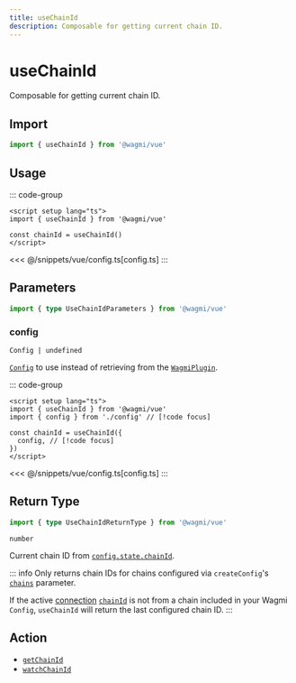 ```yaml
---
title: useChainId
description: Composable for getting current chain ID.
---
```


# useChainId

Composable for getting current chain ID.

## Import

```ts
import { useChainId } from '@wagmi/vue'
```

## Usage

::: code-group
```vue [index.vue]
<script setup lang="ts">
import { useChainId } from '@wagmi/vue'

const chainId = useChainId()
</script>
```
<<< @/snippets/vue/config.ts[config.ts]
:::

## Parameters

```ts
import { type UseChainIdParameters } from '@wagmi/vue'
```

### config

`Config | undefined`

[`Config`](/vue/api/createConfig#config) to use instead of retrieving from the [`WagmiPlugin`](/vue/api/WagmiPlugin).

::: code-group
```vue [index.vue]
<script setup lang="ts">
import { useChainId } from '@wagmi/vue'
import { config } from './config' // [!code focus]

const chainId = useChainId({
  config, // [!code focus]
})
</script>
```
<<< @/snippets/vue/config.ts[config.ts]
:::

## Return Type

```ts
import { type UseChainIdReturnType } from '@wagmi/vue'
```

`number`

Current chain ID from [`config.state.chainId`](/vue/api/createConfig#chainid).

::: info
Only returns chain IDs for chains configured via `createConfig`'s [`chains`](/vue/api/createConfig#chains) parameter.

If the active [connection](/vue/api/createConfig#connection) [`chainId`](/vue/api/createConfig#chainid-1) is not from a chain included in your Wagmi `Config`, `useChainId` will return the last configured chain ID.
:::

## Action

- [`getChainId`](/core/api/actions/getChainId)
- [`watchChainId`](/core/api/actions/watchChainId)
